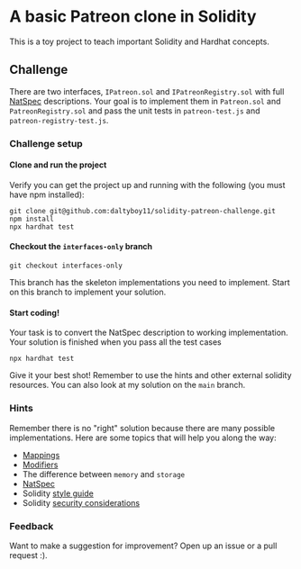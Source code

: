 # A basic Patreon clone in Solidity

This is a toy project to teach important Solidity and Hardhat concepts.

## Challenge
There are two interfaces, `IPatreon.sol` and `IPatreonRegistry.sol` with full [NatSpec](https://docs.soliditylang.org/en/v0.8.13/natspec-format.html) descriptions. Your goal is to implement them in `Patreon.sol` and `PatreonRegistry.sol` and pass the unit tests in `patreon-test.js` and `patreon-registry-test.js`.

### Challenge setup
#### **Clone and run the project**
Verify you can get the project up and running with the following (you must have npm installed):
```
git clone git@github.com:daltyboy11/solidity-patreon-challenge.git
npm install
npx hardhat test
```

#### **Checkout the `interfaces-only` branch**
```
git checkout interfaces-only
```
This branch has the skeleton implementations you need to implement. Start on this branch to implement your solution.

#### Start coding!
Your task is to convert the NatSpec description to working implementation.
Your solution is finished when you pass all the test cases
```
npx hardhat test
```
Give it your best shot! Remember to use the hints and other external solidity resources. You can also look at my solution on the `main` branch.

### Hints
Remember there is no "right" solution because there are many possible implementations. Here are some topics that will help you along the way:
- [Mappings](https://solidity-by-example.org/mapping/)
- [Modifiers](https://solidity-by-example.org/function-modifier/)
- The difference between `memory` and `storage`
- [NatSpec](https://docs.soliditylang.org/en/develop/natspec-format.html)
- Solidity [style guide](https://docs.soliditylang.org/en/v0.8.13/style-guide.html)
- Solidity [security considerations](https://docs.soliditylang.org/en/v0.8.13/security-considerations.html)

### Feedback
Want to make a suggestion for improvement? Open up an issue or a pull request :).